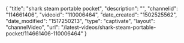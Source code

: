 {
    "title": "shark steam portable pocket",
    "description": "",
    "channelid": "114661406",
    "videoid": "110006464",
    "date_created": "1502525562",
    "date_modified": "1517250213",
    "type": "captivate",
    "layout": "channelVideo",
    "url": "\/latest-videos\/shark-steam-portable-pocket\/114661406-110006464"
}